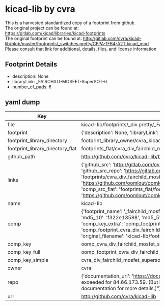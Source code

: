 # kicad-lib by cvra  
This is a harvested standardized copy of a footprint from github.  
The original project can be found at:  
https://gitlab.com/kicad/libraries/kicad-footprints  
The original footprint can be found at:
http://gitlab.com/cvra/kicad-lib/blob/master/footprints/_switches.pretty/CFPA-1FB4-A2T.kicad_mod
Please consult that link for additional, details, files, and license information.  
## Footprint Details
* description: None  
* libraryLink: _FAIRCHILD-MOSFET-SuperSOT-6  
* number_of_pads: 6  
## yaml dump  
| Key | Value |  
| --- | --- |  
| file | kicad-lib/footprints/_div.pretty/_FAIRCHILD-MOSFET-SuperSOT-6.kicad_mod |  
| footprint | {'description': None, 'libraryLink': '_FAIRCHILD-MOSFET-SuperSOT-6', 'number_of_pads': 6} |  
| footprint_library_directory | footprint_library_owner/cvra_kicad-lib |  
| footprint_library_directory_flat | footprints_flat/cvra_div_fairchild_mosfet_supersot_6/working |  
| github_path | http://github.com/cvra/kicad-lib/blob/master/footprints/_div.pretty/_FAIRCHILD-MOSFET-SuperSOT-6.kicad_mod |  
| links | {'github_src': 'http://gitlab.com/cvra/kicad-lib/blob/master/footprints/_switches.pretty/CFPA-1FB4-A2T.kicad_mod', 'github_src_repo': 'https://gitlab.com/kicad/libraries/kicad-footprints', 'oomp_bot': 'footprints/cvra_div_fairchild_mosfet_supersot_6/working', 'oomp_bot_github': 'https://github.com/oomlout/oomlout_oomp_footprint_bot/tree/main/footprints/cvra_div_fairchild_mosfet_supersot_6/working', 'oomp_src_flat': 'footprints_flat/footprints_flat/cvra_div_fairchild_mosfet_supersot_6/working', 'oomp_src_flat_github': 'https://github.com/oomlout/oomlout_oomp_footprint_src/tree/main/footprints_flat/cvra_div_fairchild_mosfet_supersot_6/working'} |  
| name | kicad-lib |  
| oomp | {'footprint_name': '_fairchild_mosfet_supersot_6', 'library_name': '_div', 'md5': 'f322e13588b3c45e3e2e02676811804e', 'md5_10': 'f322e13588', 'md5_5': 'f322e', 'md5_6': 'f322e1', 'oomp_key': 'oomp_cvra_div_fairchild_mosfet_supersot_6', 'oomp_key_extra': 'oomp_footprint_cvra_div_fairchild_mosfet_supersot_6', 'oomp_key_full': 'oomp_footprint_cvra_div_fairchild_mosfet_supersot_6_f322e1', 'oomp_key_simple': 'cvra_div_fairchild_mosfet_supersot_6', 'original_filename': 'kicad-lib/footprints/_div.pretty/_FAIRCHILD-MOSFET-SuperSOT-6.kicad_mod', 'owner_name': 'cvra'} |  
| oomp_key | oomp_cvra_div_fairchild_mosfet_supersot_6 |  
| oomp_key_full | oomp_footprint_cvra_div_fairchild_mosfet_supersot_6 |  
| oomp_key_simple | cvra_div_fairchild_mosfet_supersot_6 |  
| owner | cvra |  
| repo | {'documentation_url': 'https://docs.github.com/rest/overview/resources-in-the-rest-api#rate-limiting', 'message': "API rate limit exceeded for 84.66.173.59. (But here's the good news: Authenticated requests get a higher rate limit. Check out the documentation for more details.)"} |  
| url | http://github.com/cvra/kicad-lib |  

